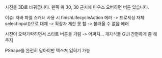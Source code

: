 사진을 3D로 바꿔줍니다.
왼쪽 위 30, 30 근처에 마우스 오버하면 버튼 있습니다.

이슈:
자바 파일 스캐너 사용 시 finishLifecycleAction 에러
-> 프로세싱 자체 selectInput()으로 대체
-> 확장자 제한 못 함
-> 불러올 수 없음 에러

사진이 오락가락하면서 스타트 버튼을 가림
-> 어쩌지… 개자식들 GUI 간편하게 좀 해주지

PShape를 완전히 닫아야만 텍스쳐 입히기 가능
